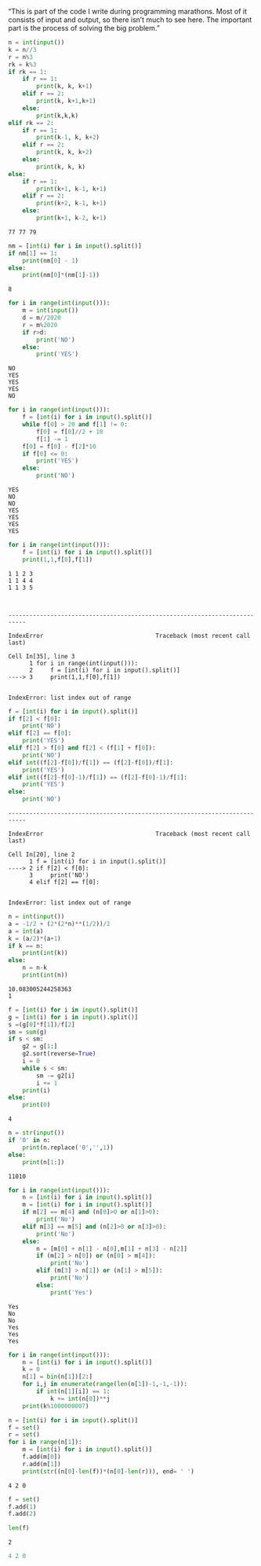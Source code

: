 “This is part of the code I write during programming marathons. Most of it consists of input and output, so there isn’t much to see here. The important part is the process of solving the big problem.”

```python
n = int(input())
k = n//3
r = n%3
rk = k%3
if rk == 1:
    if r == 1:
        print(k, k, k+1)
    elif r == 2:
        print(k, k+1,k+1)
    else:
        print(k,k,k)
elif rk == 2:
    if r == 1:
        print(k-1, k, k+2)
    elif r == 2:
        print(k, k, k+2)
    else:
        print(k, k, k)
else:
    if r == 1:
        print(k+1, k-1, k+1)
    elif r == 2:
        print(k+2, k-1, k+1)
    else:
        print(k+1, k-2, k+1)

```

    77 77 79
    


```python
nm = [int(i) for i in input().split()]
if nm[1] == 1:
    print(nm[0] - 1)
else:
    print(nm[0]*(nm[1]-1))
```

    8
    


```python
for i in range(int(input())):
    m = int(input())
    d = m//2020
    r = m%2020
    if r>d:
        print('NO')
    else:
        print('YES')
```

    NO
    YES
    YES
    YES
    NO
    


```python
for i in range(int(input())):
    f = [int(i) for i in input().split()]
    while f[0] > 20 and f[1] != 0:
        f[0] = f[0]//2 + 10
        f[1] -= 1
    f[0] = f[0] - f[2]*10
    if f[0] <= 0:
        print('YES')
    else:
        print('NO')

```

    YES
    NO
    NO
    YES
    YES
    YES
    YES
    


```python
for i in range(int(input())):
    f = [int(i) for i in input().split()]
    print(1,1,f[0],f[1]) 
```

    1 1 2 3
    1 1 4 4
    1 1 3 5
    


    ---------------------------------------------------------------------------

    IndexError                                Traceback (most recent call last)

    Cell In[35], line 3
          1 for i in range(int(input())):
          2     f = [int(i) for i in input().split()]
    ----> 3     print(1,1,f[0],f[1]) 
    

    IndexError: list index out of range



```python
f = [int(i) for i in input().split()]
if f[2] < f[0]:
    print('NO')
elif f[2] == f[0]:
    print('YES')
elif f[2] > f[0] and f[2] < (f[1] + f[0]):
    print('NO')
elif int((f[2]-f[0])/f[1]) == (f[2]-f[0])/f[1]:
    print('YES')
elif int((f[2]-f[0]-1)/f[1]) == (f[2]-f[0]-1)/f[1]:
    print('YES')
else:
    print('NO')

```


    ---------------------------------------------------------------------------

    IndexError                                Traceback (most recent call last)

    Cell In[20], line 2
          1 f = [int(i) for i in input().split()]
    ----> 2 if f[2] < f[0]:
          3     print('NO')
          4 elif f[2] == f[0]:
    

    IndexError: list index out of range



```python
n = int(input())
a = -1/2 + (2*(2*n)**(1/2))/2
a = int(a)
k = (a/2)*(a+1)
if k == n:
    print(int(k))
else:
    n = n-k
    print(int(n))
```

    10.083005244258363
    1
    


```python
f = [int(i) for i in input().split()]
g = [int(i) for i in input().split()]
s =(g[0]*f[1])/f[2]
sm = sum(g)
if s < sm:
    g2 = g[1:]
    g2.sort(reverse=True)
    i = 0
    while s < sm:
        sm -= g2[i]
        i += 1
    print(i)
else:
    print(0)
```

    4
    


```python
n = str(input())
if '0' in n:
    print(n.replace('0','',1))
else:
    print(n[1:])
```

    11010
    


```python
for i in range(int(input())):
    n = [int(i) for i in input().split()]
    m = [int(i) for i in input().split()]
    if m[2] == m[4] and (n[0]>0 or n[1]>0):
        print('No')
    elif m[3] == m[5] and (n[2]>0 or n[3]>0):
        print('No')
    else:
        n = [m[0] + n[1] - n[0],m[1] + n[3] - n[2]]
        if (m[2] > n[0]) or (n[0] > m[4]):
            print('No')
        elif (m[3] > n[1]) or (n[1] > m[5]):
            print('No')
        else:
            print('Yes')


```

    Yes
    No
    No
    Yes
    Yes
    Yes
    


```python
for i in range(int(input())):
    n = [int(i) for i in input().split()]
    k = 0
    n[1] = bin(n[1])[2:]
    for i,j in enumerate(range(len(n[1])-1,-1,-1)):
        if int(n[1][i]) == 1:
            k += int(n[0])**j
    print(k%1000000007)
```


```python
n = [int(i) for i in input().split()]
f = set()
r = set()
for i in range(n[1]):
    m = [int(i) for i in input().split()]
    f.add(m[0])
    r.add(m[1])
    print(str((n[0]-len(f))*(n[0]-len(r))), end= ' ')
```

    4 2 0 


```python
f = set()
f.add(1)
f.add(2)
```


```python
len(f)
```




    2




```python
4 2 0 

```

